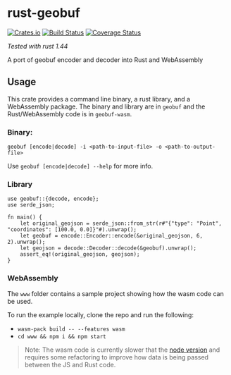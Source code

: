 # rust-geobuf

[![Crates.io](https://img.shields.io/crates/v/geobuf.svg)](https://crates.io/crates/geobuf)
[![Build Status](https://travis-ci.com/ka7eh/rust-geobuf.svg?branch=master)](https://travis-ci.com/ka7eh/rust-geobuf)
[![Coverage Status](https://coveralls.io/repos/github/ka7eh/rust-geobuf/badge.svg?branch=master)](https://coveralls.io/github/ka7eh/rust-geobuf?branch=master)

_Tested with rust 1.44_

A port of geobuf encoder and decoder into Rust and WebAssembly

## Usage

This crate provides a command line binary, a rust library, and a WebAssembly package. The binary and library are in `geobuf`
and the Rust/WebAssembly code is in `geobuf-wasm`.

### Binary:

`geobuf [encode|decode] -i <path-to-input-file> -o <path-to-output-file>`

Use `geobuf [encode|decode] --help` for more info.

### Library

```
use geobuf::{decode, encode};
use serde_json;

fn main() {
    let original_geojson = serde_json::from_str(r#"{"type": "Point", "coordinates": [100.0, 0.0]}"#).unwrap();
    let geobuf = encode::Encoder::encode(&original_geojson, 6, 2).unwrap();
    let geojson = decode::Decoder::decode(&geobuf).unwrap();
    assert_eq!(original_geojson, geojson);
}
```

### WebAssembly

The `www` folder contains a sample project showing how the wasm code can be used.

To run the example locally, clone the repo and run the following:

- `wasm-pack build -- --features wasm`
- `cd www && npm i && npm start`

> Note: The wasm code is currently slower that the [node version](https://github.com/mapbox/geobuf) and requires some refactoring to improve how data is being passed between the JS and Rust code.
